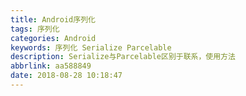 ```yaml
---
title: Android序列化
tags: 序列化
categories: Android
keywords: 序列化 Serialize Parcelable
description: Serialize与Parcelable区别于联系，使用方法
abbrlink: aa588849
date: 2018-08-28 10:18:47
---
```


